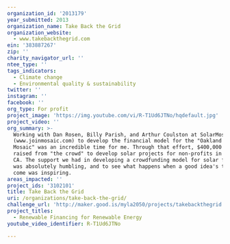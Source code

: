 ```yaml
---
organization_id: '2013179'
year_submitted: 2013
organization_name: Take Back the Grid
organization_website:
  - www.takebackthegrid.com
ein: '383887267'
zip: ''
charity_navigator_url: ''
ntee_type: ''
tags_indicators:
  - Climate change
  - Environmental quality & sustainability
twitter: ''
instagram: ''
facebook: ''
org_type: For profit
project_image: 'https://img.youtube.com/vi/R-T1Ud6JTNo/hqdefault.jpg'
project_video: ''
org_summary: >-
  Working with Dan Rosen, Billy Parish, and Arthur Coulston at SolarMosaic
  (www.joinmosaic.com) to develop the financial model for the "Oakland Solar
  Mosaic" was an incredible time for me. Through that effort, $400,000 was
  raised from "the crowd" to develop solar projects for non-profits in Oakland,
  CA. The support we had in developing a crowdfunding model for solar finance
  was absolutely humbling, and to see what happens when a good idea's time has
  come was inspiring.
areas_impacted: ''
project_ids: '3102101'
title: Take Back the Grid
uri: /organizations/take-back-the-grid/
challenge_url: 'http://maker.good.is/myla2050/projects/takebackthegrid.html'
project_titles:
  - Renewable Financing for Renewable Energy
youtube_video_identifier: R-T1Ud6JTNo

---
```

